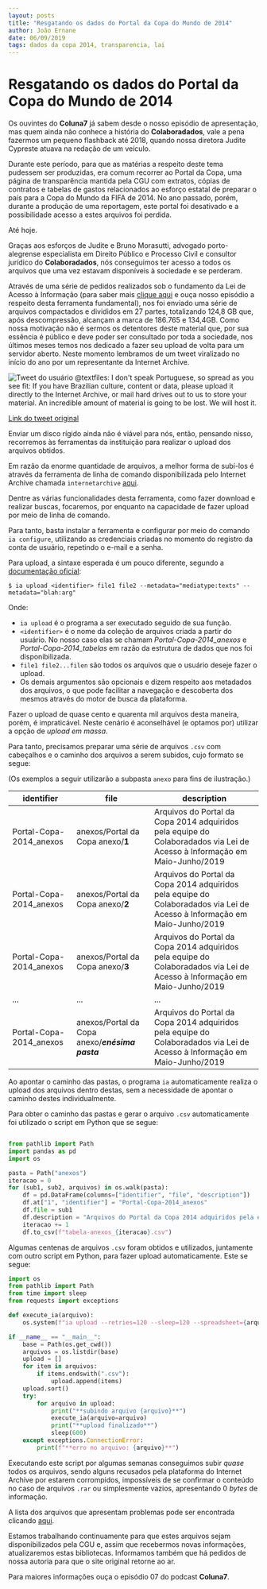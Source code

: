 ```yaml
---
layout: posts
title: "Resgatando os dados do Portal da Copa do Mundo de 2014"
author: João Ernane
date: 06/09/2019
tags: dados da copa 2014, transparencia, lai
---
```


# Resgatando os dados do Portal da Copa do Mundo de 2014

Os ouvintes do **Coluna7** já sabem desde o nosso episódio de apresentação, mas quem ainda não conhece a história do **Colaboradados**, vale a pena fazermos um pequeno flashback até 2018, quando nossa diretora Judite Cypreste atuava na redação de um veículo.

Durante este período, para que as matérias a respeito deste tema pudessem ser produzidas, era comum recorrer ao Portal da Copa, uma página de transparência mantida pela CGU com extratos, cópias de contratos e tabelas de gastos relacionados ao esforço estatal de preparar o país para a Copa do Mundo da FIFA de 2014. No ano passado, porém, durante a produção de uma reportagem, este portal foi desativado e a possibilidade acesso a estes arquivos foi perdida.

Até hoje.

Graças aos esforços de Judite e Bruno Morasutti, advogado porto-alegrense especialista em Direito Público e Processo Civil e consultor jurídico do **Colaboradados**, nós conseguimos ter acesso a todos os arquivos que uma vez estavam disponíveis à sociedade e se perderam.

Através de uma série de pedidos realizados sob o fundamento da Lei de Acesso à Informação (para saber mais [clique aqui](http://colaboradados.com.br/podcasts/episodio-004.html) e ouça nosso episódio a respeito desta ferramenta fundamental), nos foi enviado uma série de arquivos compactados e divididos em 27 partes, totalizando 124,8 GB que, após descompressão, alcançam a marca de 186.765 e 134,4GB.
Como nossa motivação não é sermos os detentores deste material que, por sua essência é público e deve poder ser consultado por toda a sociedade, nos últimos meses temos nos dedicado a fazer seu upload de volta para um servidor aberto. Neste momento lembramos de um tweet viralizado no início do ano por um representante da Internet Archive.

![Tweet do usuário @textfiles: I don't speak Portuguese, so spread as you see fit: If you have Brazilian culture, content or data, please upload it directly to the Internet Archive, or mail hard drives out to us to store your material. An incredible amount of material is going to be lost. We will host it.](https://i.imgur.com/TcKQodN.png)

[Link do tweet original](https://twitter.com/textfiles/status/1080512855345123338)


Enviar um disco rígido ainda não é viável para nós, então, pensando nisso, recorremos às ferramentas da instituição para realizar o upload dos arquivos obtidos.

Em razão da enorme quantidade de arquivos, a melhor forma de subí-los é através da ferramenta de linha de comando disponibilizada pelo Internet Archive chamada `internetarchive` [aqui](https://archive.org/services/docs/api/internetarchive/cli.html).

Dentre as várias funcionalidades desta ferramenta, como fazer download e realizar buscas, focaremos, por enquanto na capacidade de fazer upload por meio de linha de comando.

Para tanto, basta instalar a ferramenta e configurar por meio do comando `ia configure`, utilizando as credenciais criadas no momento do registro da conta de usuário, repetindo o e-mail e a senha.

Para upload, a sintaxe esperada é um pouco diferente, segundo a [documentação oficial](https://archive.org/services/docs/api/internetarchive/cli.html#upload):

`$ ia upload <identifier> file1 file2 --metadata="mediatype:texts" --metadata="blah:arg"`

Onde:
- `ia upload` é o programa a ser executado seguido de sua função.
- `<identifier>` é o nome da coleção de arquivos criada a partir do usuário. No nosso caso elas se chamam *Portal-Copa-2014_anexos* e *Portal-Copa-2014_tabelas* em razão da estrutura de dados que nos foi disponibilizada.
- `file1 file2...filen` são todos os arquivos que o usuário deseje fazer o upload.
- Os demais argumentos são opcionais e dizem respeito aos metadados dos arquivos, o que pode facilitar a navegação e descoberta dos mesmos através do motor de busca da plataforma.

Fazer o upload de quase cento e quarenta mil arquivos desta maneira, porém, é impraticável. Neste cenário é aconselhável (e optamos por) utilizar a opção de *upload em massa*.

Para tanto, precisamos preparar uma série de arquivos `.csv` com cabeçalhos e o caminho dos arquivos a serem subidos, cujo formato se segue:

(Os exemplos a seguir utilizarão a subpasta `anexo` para fins de ilustração.)


| identifier               | file                               | description |
|--------------------------|------------------------------------|-------------|
| Portal-Copa-2014_anexos  |anexos/Portal da Copa anexo/**1**   | Arquivos do Portal da Copa 2014 adquiridos pela equipe do Colaboradados via Lei de Acesso à Informação em Maio-Junho/2019 |
| Portal-Copa-2014_anexos  |anexos/Portal da Copa anexo/**2**   | Arquivos do Portal da Copa 2014 adquiridos pela equipe do Colaboradados via Lei de Acesso à Informação em Maio-Junho/2019
| Portal-Copa-2014_anexos  |anexos/Portal da Copa anexo/**3**   | Arquivos do Portal da Copa 2014 adquiridos pela equipe do Colaboradados via Lei de Acesso à Informação em Maio-Junho/2019
| ...  | ... | ... |
| Portal-Copa-2014_anexos  |anexos/Portal da Copa anexo/***enésima pasta*** | Arquivos do Portal da Copa 2014 adquiridos pela equipe do Colaboradados via Lei de Acesso à Informação em Maio-Junho/2019

Ao apontar o caminho das pastas, o programa `ia` automaticamente realiza o upload dos arquivos dentro destas, sem a necessidade de apontar o caminho destes individualmente.

Para obter o caminho das pastas e gerar o arquivo `.csv` automaticamente foi utilizado o script em Python que se segue:

```python

from pathlib import Path
import pandas as pd
import os

pasta = Path("anexos")
iteracao = 0
for (sub1, sub2, arquivos) in os.walk(pasta):
    df = pd.DataFrame(columns=["identifier", "file", "description"])
    df.at["1", "identifier"] = "Portal-Copa-2014_anexos"
    df.file = sub1
    df.description = "Arquivos do Portal da Copa 2014 adquiridos pela equipe do Colaboradados via Lei de Acesso à Informação em Maio-Junho/2019"
    iteracao += 1
    df.to_csv(f"tabela-anexos_{iteracao}.csv")
```
Algumas centenas de arquivos `.csv` foram obtidos e utilizados, juntamente com outro script em Python, para fazer upload automaticamente. Este se segue:

```python
import os
from pathlib import Path
from time import sleep
from requests import exceptions

def execute_ia(arquivo):
    os.system(f"ia upload --retries=120 --sleep=120 --spreadsheet={arquivo}")

if __name__ == "__main__":
    base = Path(os.get_cwd())
    arquivos = os.listdir(base)
    upload = []
    for item in arquivos:
        if items.endswith(".csv"):
            upload.append(items)
    upload.sort()
    try:
        for arquivo in upload:
            print("**subindo arquivo {arquivo}**")
            execute_ia(arquivo=arquivo)
            print("**upload finalizado**")
            sleep(600)
    except exceptions.ConnectionError:
        print(f"**erro no arquivo: {arquivo}**")

```

Executando este script por algumas semanas conseguimos subir *quase* todos os arquivos, sendo alguns recusados pela plataforma do Internet Archive por estarem corrompidos, impossíveis de se confirmar o conteúdo no caso de arquivos `.rar` ou simplesmente vazios, apresentando 0 *bytes* de informação.

A lista dos arquivos que apresentam problemas pode ser encontrada clicando [aqui](https://docs.google.com/spreadsheets/d/1jxvjYAoCtILu8nUIVSijSDlusObHQmZ708LIJRvoAus/edit?usp=sharing).

Estamos trabalhando continuamente para que estes arquivos sejam disponibilizados pela CGU e, assim que recebermos novas informações, atualizaremos estas bibliotecas. Informamos também que há pedidos de nossa autoria para que o site original retorne ao ar.

Para maiores informações ouça o episódio 07 do podcast **Coluna7**.
